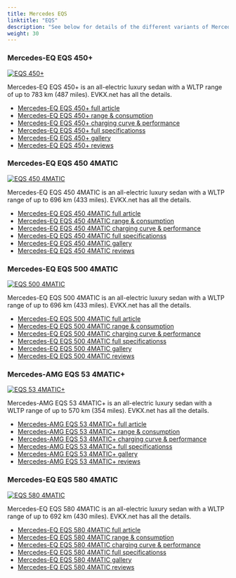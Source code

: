 ```yaml
---
title: Mercedes EQS
linktitle: "EQS"
description: "See below for details of the different variants of Mercedes EQS"
weight: 30
---
```

### Mercedes-EQ EQS 450+

<a href="eqs_450plus/"><img src="https://media.evkx.net/multimedia/models/mercedes/eqs/eqs_450plus/main_1_st.jpg" class="img-fluid" alt="EQS 450+" ></a>

Mercedes-EQ EQS 450+ is an all-electric luxury sedan with a WLTP range of up to 783 km (487 miles). EVKX.net has all the details. 

- [Mercedes-EQ EQS 450+ full article](eqs_450plus/)
- [Mercedes-EQ EQS 450+ range & consumption](eqs_450plus/rangeandconsumption)
- [Mercedes-EQ EQS 450+ charging curve & performance](eqs_450plus/chargingcurve)
- [Mercedes-EQ EQS 450+ full specificationss](eqs_450plus/specifications)
- [Mercedes-EQ EQS 450+ gallery](eqs_450plus/gallery)
- [Mercedes-EQ EQS 450+ reviews](eqs_450plus/reviews)

### Mercedes-EQ EQS 450 4MATIC

<a href="eqs_450_4matic/"><img src="https://media.evkx.net/multimedia/models/mercedes/eqs/eqs_450_4matic/main_1_st.jpg" class="img-fluid" alt="EQS 450 4MATIC" ></a>

Mercedes-EQ EQS 450 4MATIC is an all-electric luxury sedan with a WLTP range of up to 696 km (433 miles). EVKX.net has all the details. 

- [Mercedes-EQ EQS 450 4MATIC full article](eqs_450_4matic/)
- [Mercedes-EQ EQS 450 4MATIC range & consumption](eqs_450_4matic/rangeandconsumption)
- [Mercedes-EQ EQS 450 4MATIC charging curve & performance](eqs_450_4matic/chargingcurve)
- [Mercedes-EQ EQS 450 4MATIC full specificationss](eqs_450_4matic/specifications)
- [Mercedes-EQ EQS 450 4MATIC gallery](eqs_450_4matic/gallery)
- [Mercedes-EQ EQS 450 4MATIC reviews](eqs_450_4matic/reviews)

### Mercedes-EQ EQS 500 4MATIC

<a href="eqs_500_4matic/"><img src="https://media.evkx.net/multimedia/models/mercedes/eqs/eqs_500_4matic/main_1_st.jpg" class="img-fluid" alt="EQS 500 4MATIC" ></a>

Mercedes-EQ EQS 500 4MATIC is an all-electric luxury sedan with a WLTP range of up to 696 km (433 miles). EVKX.net has all the details. 

- [Mercedes-EQ EQS 500 4MATIC full article](eqs_500_4matic/)
- [Mercedes-EQ EQS 500 4MATIC range & consumption](eqs_500_4matic/rangeandconsumption)
- [Mercedes-EQ EQS 500 4MATIC charging curve & performance](eqs_500_4matic/chargingcurve)
- [Mercedes-EQ EQS 500 4MATIC full specificationss](eqs_500_4matic/specifications)
- [Mercedes-EQ EQS 500 4MATIC gallery](eqs_500_4matic/gallery)
- [Mercedes-EQ EQS 500 4MATIC reviews](eqs_500_4matic/reviews)

### Mercedes-AMG EQS 53 4MATIC+

<a href="eqs_53_4maticplus/"><img src="https://media.evkx.net/multimedia/models/mercedes/eqs/eqs_53_4maticplus/main_1_st.jpg" class="img-fluid" alt="EQS 53 4MATIC+" ></a>

Mercedes-AMG EQS 53 4MATIC+ is an all-electric luxury sedan with a WLTP range of up to 570 km (354 miles). EVKX.net has all the details. 

- [Mercedes-AMG EQS 53 4MATIC+ full article](eqs_53_4maticplus/)
- [Mercedes-AMG EQS 53 4MATIC+ range & consumption](eqs_53_4maticplus/rangeandconsumption)
- [Mercedes-AMG EQS 53 4MATIC+ charging curve & performance](eqs_53_4maticplus/chargingcurve)
- [Mercedes-AMG EQS 53 4MATIC+ full specificationss](eqs_53_4maticplus/specifications)
- [Mercedes-AMG EQS 53 4MATIC+ gallery](eqs_53_4maticplus/gallery)
- [Mercedes-AMG EQS 53 4MATIC+ reviews](eqs_53_4maticplus/reviews)

### Mercedes-EQ EQS 580 4MATIC

<a href="eqs_580_4matic/"><img src="https://media.evkx.net/multimedia/models/mercedes/eqs/eqs_580_4matic/main_1_st.jpg" class="img-fluid" alt="EQS 580 4MATIC" ></a>

Mercedes-EQ EQS 580 4MATIC is an all-electric luxury sedan with a WLTP range of up to 692 km (430 miles). EVKX.net has all the details. 

- [Mercedes-EQ EQS 580 4MATIC full article](eqs_580_4matic/)
- [Mercedes-EQ EQS 580 4MATIC range & consumption](eqs_580_4matic/rangeandconsumption)
- [Mercedes-EQ EQS 580 4MATIC charging curve & performance](eqs_580_4matic/chargingcurve)
- [Mercedes-EQ EQS 580 4MATIC full specificationss](eqs_580_4matic/specifications)
- [Mercedes-EQ EQS 580 4MATIC gallery](eqs_580_4matic/gallery)
- [Mercedes-EQ EQS 580 4MATIC reviews](eqs_580_4matic/reviews)

